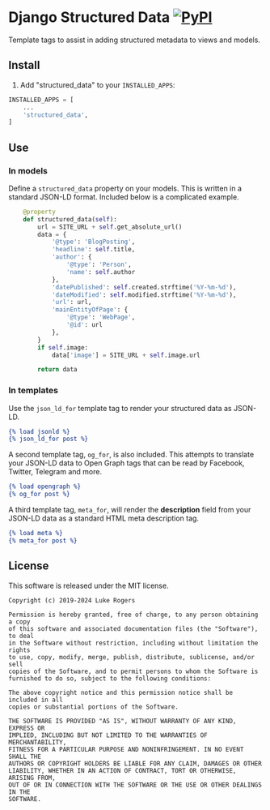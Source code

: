 # Django Structured Data  [![PyPI](https://img.shields.io/pypi/v/django-structured-data)](https://pypi.org/project/django-structured-data/)
Template tags to assist in adding structured metadata to views and models.

## Install

1.  Add "structured_data" to your `INSTALLED_APPS`:
```python
INSTALLED_APPS = [
    ...
    'structured_data',
]
```

## Use

### In models
Define a `structured_data` property on your models. This is written in a standard JSON-LD format. Included
 below is a complicated example.
```python
    @property
    def structured_data(self):
        url = SITE_URL + self.get_absolute_url()
        data = {
            '@type': 'BlogPosting',
            'headline': self.title,
            'author': {
                '@type': 'Person',
                'name': self.author
            },
            'datePublished': self.created.strftime('%Y-%m-%d'),
            'dateModified': self.modified.strftime('%Y-%m-%d'),
            'url': url,
            'mainEntityOfPage': {
                '@type': 'WebPage',
                '@id': url
            },
        }
        if self.image:
            data['image'] = SITE_URL + self.image.url

        return data

```

### In templates
Use the `json_ld_for` template tag to render your structured data as JSON-LD.
```djangotemplate
{% load jsonld %}
{% json_ld_for post %}
```

A second template tag, `og_for`, is also included. This attempts to translate your JSON-LD
data to Open Graph tags that can be read by Facebook, Twitter, Telegram
and more.
 ```djangotemplate
{% load opengraph %}
{% og_for post %}
```

A third template tag, `meta_for`, will render the **description** field from
your JSON-LD data as a standard HTML meta description tag.
 ```djangotemplate
{% load meta %}
{% meta_for post %}
```

## License

This software is released under the MIT license.
```
Copyright (c) 2019-2024 Luke Rogers

Permission is hereby granted, free of charge, to any person obtaining a copy
of this software and associated documentation files (the "Software"), to deal
in the Software without restriction, including without limitation the rights
to use, copy, modify, merge, publish, distribute, sublicense, and/or sell
copies of the Software, and to permit persons to whom the Software is
furnished to do so, subject to the following conditions:

The above copyright notice and this permission notice shall be included in all
copies or substantial portions of the Software.

THE SOFTWARE IS PROVIDED "AS IS", WITHOUT WARRANTY OF ANY KIND, EXPRESS OR
IMPLIED, INCLUDING BUT NOT LIMITED TO THE WARRANTIES OF MERCHANTABILITY,
FITNESS FOR A PARTICULAR PURPOSE AND NONINFRINGEMENT. IN NO EVENT SHALL THE
AUTHORS OR COPYRIGHT HOLDERS BE LIABLE FOR ANY CLAIM, DAMAGES OR OTHER
LIABILITY, WHETHER IN AN ACTION OF CONTRACT, TORT OR OTHERWISE, ARISING FROM,
OUT OF OR IN CONNECTION WITH THE SOFTWARE OR THE USE OR OTHER DEALINGS IN THE
SOFTWARE.
```
